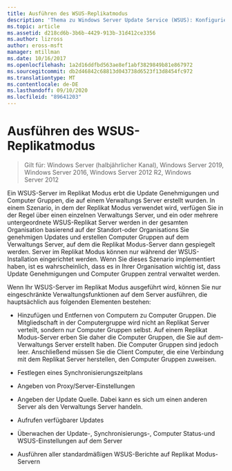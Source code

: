 ```yaml
---
title: Ausführen des WSUS-Replikatmodus
description: 'Thema zu Windows Server Update Service (WSUS): Konfigurieren des Replikat Modus'
ms.topic: article
ms.assetid: d218cd6b-3b6b-4429-913b-31d412ce3356
ms.author: lizross
author: eross-msft
manager: mtillman
ms.date: 10/16/2017
ms.openlocfilehash: 1a2d16ddfbd563ae8ef1abf3829849b81e867972
ms.sourcegitcommit: db2d46842c68813d043738d6523f13d8454fc972
ms.translationtype: MT
ms.contentlocale: de-DE
ms.lasthandoff: 09/10/2020
ms.locfileid: "89641203"
---
```

# <a name="running-wsus-replica-mode"></a>Ausführen des WSUS-Replikatmodus

>Gilt für: Windows Server (halbjährlicher Kanal), Windows Server 2019, Windows Server 2016, Windows Server 2012 R2, Windows Server 2012

Ein WSUS-Server im Replikat Modus erbt die Update Genehmigungen und Computer Gruppen, die auf einem Verwaltungs Server erstellt wurden. In einem Szenario, in dem der Replikat Modus verwendet wird, verfügen Sie in der Regel über einen einzelnen Verwaltungs Server, und ein oder mehrere untergeordnete WSUS-Replikat Server werden in der gesamten Organisation basierend auf der Standort-oder Organisations Sie genehmigen Updates und erstellen Computer Gruppen auf dem Verwaltungs Server, auf dem die Replikat Modus-Server dann gespiegelt werden. Server im Replikat Modus können nur während der WSUS-Installation eingerichtet werden. Wenn Sie dieses Szenario implementiert haben, ist es wahrscheinlich, dass es in Ihrer Organisation wichtig ist, dass Update Genehmigungen und Computer Gruppen zentral verwaltet werden.

Wenn Ihr WSUS-Server im Replikat Modus ausgeführt wird, können Sie nur eingeschränkte Verwaltungsfunktionen auf dem Server ausführen, die hauptsächlich aus folgenden Elementen bestehen:

-   Hinzufügen und Entfernen von Computern zu Computer Gruppen. Die Mitgliedschaft in der Computergruppe wird nicht an Replikat Server verteilt, sondern nur Computer Gruppen selbst. Auf einem Replikat Modus-Server erben Sie daher die Computer Gruppen, die Sie auf dem-Verwaltungs Server erstellt haben. Die Computer Gruppen sind jedoch leer. Anschließend müssen Sie die Client Computer, die eine Verbindung mit dem Replikat Server herstellen, den Computer Gruppen zuweisen.

-   Festlegen eines Synchronisierungszeitplans

-   Angeben von Proxy/Server-Einstellungen

-   Angeben der Update Quelle. Dabei kann es sich um einen anderen Server als den Verwaltungs Server handeln.

-   Aufrufen verfügbarer Updates

-   Überwachen der Update-, Synchronisierungs-, Computer Status-und WSUS-Einstellungen auf dem Server

-   Ausführen aller standardmäßigen WSUS-Berichte auf Replikat Modus-Servern



